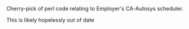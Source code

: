 Cherry-pick of perl code relating to Employer's CA-Autosys scheduler.

This is likely hopelessly out of date

